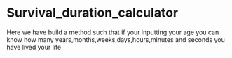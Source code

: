 # Survival_duration_calculator
Here we have build a method such that if your inputting your age you can know how many years,months,weeks,days,hours,minutes and seconds you have lived your life
